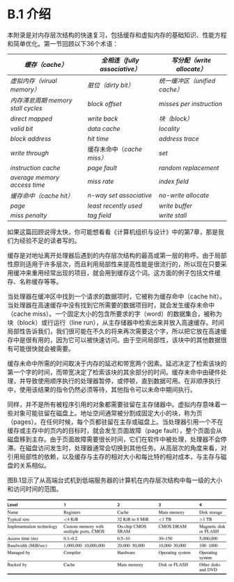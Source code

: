 # B.1 介绍

本附录是对内存层次结构的快速复习，包括缓存和虚拟内存的基础知识、性能方程和简单优化。第一节回顾以下36个术语：



| _缓存（cache）_                  | _全相连（fully associative）_ | _写分配（write allocate）_    |
| ---------------------------- | ------------------------ | ------------------------ |
| _虚拟内存（virual memory）_        | _脏位（dirty bit）_          | _统一缓冲区（unified cache）_   |
| _内存滞怠周期 memory stall cycles_ | _block offset_           | _misses per instruction_ |
| _direct mapped_              | _write back_             | _块（block）_               |
| _valid bit_                  | _data cache_             | _locality_               |
| _block address_              | _hit time_               | _address trace_          |
| _write through_              | 缓存未命中（_cache miss）_      | _set_                    |
| _instruction cache_          | _page fault_             | _random replacement_     |
| _average memory access time_ | _miss rate_              | _index field_            |
| _缓存命中（cache hit）_            | _n-way set associative_  | _no-write allocate_      |
| _page_                       | _least recently used_    | _write buffer_           |
| _miss penalty_               | _tag field_              | _write stall_            |

如果这篇回顾说得太快，你可能想看看《计算机组织与设计》中的第7章，那是我们为经验不足的读者写的。

缓存是对地址离开处理器后遇到的内存层次结构的最高或第一层的称呼。由于局部性原则适用于许多层次，而且利用局部性来提高性能是很流行的，所以现在只要采用缓冲来重用经常出现的项目，就会用到缓存这个词。这方面的例子包括文件缓存、名称缓存等等。

当处理器在缓冲区中找到一个请求的数据项时，它被称为缓存命中（cache hit）。当处理器在高速缓存中没有找到它所需要的数据项目时，就会发生缓存未命中（cache miss）。一个固定大小的包含所要求的字（word）的数据集合，被称为块（block）或行运行（line run），从主存储器中检索出来并放入高速缓存。时间局部性告诉我们，我们很可能在不久的将来再次需要这个字，所以把它放在高速缓存中是很有用的，因为它可以被快速访问。由于空间局部性，该块中的其他数据很有可能很快就会被需要。

缓存未命中所需的时间取决于内存的延迟和带宽两个因素。延迟决定了检索该块的第一个字的时间，而带宽决定了检索该块的其余部分的时间。缓存未命中由硬件处理，并导致使用顺序执行的处理器暂停，或停顿，直到数据可用。在非顺序执行中，使用该结果的指令仍然必须等待，其他指令可以未命中期间执行。

同样，并不是所有被程序引用的对象都需要驻留在主存储器中。虚拟内存意味着一些对象可能驻留在磁盘上。地址空间通常被分割成固定大小的块，称为页（pages）。在任何时候，每个页都驻留在主存或磁盘上。当处理器引用一个不在缓存或主存中的页内的目标时，就会发生页面故障（page fault），整个页面会从磁盘移到主存。由于页面故障需要很长时间，它们在软件中被处理，处理器不会停滞。在磁盘访问发生时，处理器通常会切换到其他任务。从高层次的角度来看，对引用局部性的依赖，以及缓存与主存的相对大小和每比特的相对成本，与主存与磁盘的关系相似。

图B.1显示了从高端台式机到低端服务器的计算机在内存层次结构中每一级的大小和访问时间的范围。

![图B.1 当我们远离大型工作站或小型服务器的处理器时，层次结构中的典型级别就会变慢和变大。 嵌入式计算机可能没有磁盘存储，内存和缓存小得多。对于第一层的文件存储而言，越来越多的FLASH正在取代磁盘。当我们移动到较低的层次时，访问时间会增加，这使得管理传输的响应速度降低是可行的。实现技术（ implementation technology）显示了用于这些功能的典型技术。访问时间以纳秒为单位给出了2017年的典型值；这些时间将随着时间的推移而减少。带宽是以内存层次结构中各层之间的兆字节/秒为单位给出的。磁盘/FLASH存储的带宽包括介质和缓冲接口。](../../.gitbook/assets/NeatReader-1656492913257.png)


